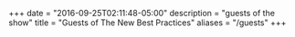 +++
date = "2016-09-25T02:11:48-05:00"
description = "guests of the show"
title = "Guests of The New Best Practices"
aliases = "/guests"
+++

